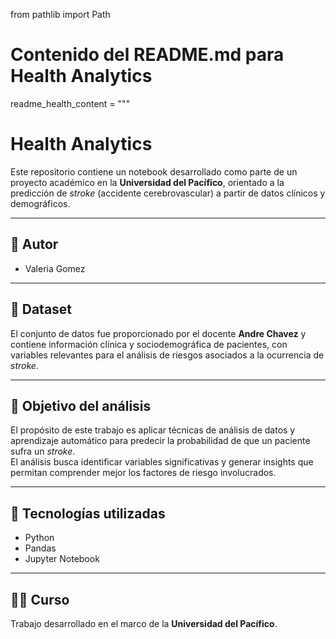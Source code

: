from pathlib import Path

# Contenido del README.md para Health Analytics
readme_health_content = """
# Health Analytics

Este repositorio contiene un notebook desarrollado como parte de un proyecto académico en la **Universidad del Pacífico**, orientado a la predicción de *stroke* (accidente cerebrovascular) a partir de datos clínicos y demográficos.

---

## 👤 Autor

- Valeria Gomez  

---

## 🧪 Dataset

El conjunto de datos fue proporcionado por el docente **Andre Chavez** y contiene información clínica y sociodemográfica de pacientes, con variables relevantes para el análisis de riesgos asociados a la ocurrencia de *stroke*.  

---

## 🎯 Objetivo del análisis

El propósito de este trabajo es aplicar técnicas de análisis de datos y aprendizaje automático para predecir la probabilidad de que un paciente sufra un *stroke*.  
El análisis busca identificar variables significativas y generar insights que permitan comprender mejor los factores de riesgo involucrados.  

---

## 📎 Tecnologías utilizadas

- Python  
- Pandas  
- Jupyter Notebook  

---

## 🧑‍🏫 Curso

Trabajo desarrollado en el marco de la **Universidad del Pacífico**.  

